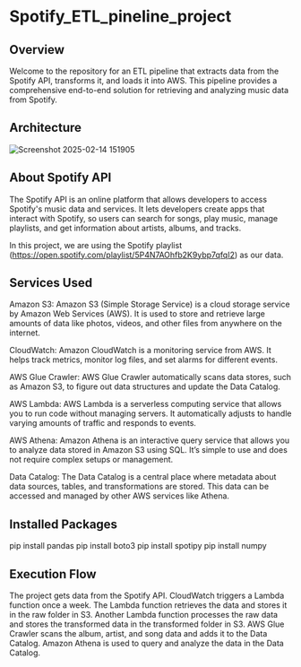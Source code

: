 # Spotify_ETL_pineline_project

## Overview
Welcome to the repository for an ETL pipeline that extracts data from the Spotify API, transforms it, and loads it into AWS. This pipeline provides a comprehensive end-to-end solution for retrieving and analyzing music data from Spotify.

## Architecture

![Screenshot 2025-02-14 151905](https://github.com/user-attachments/assets/fef93515-6d99-436a-bf4a-f5d582d73a2c)

## About Spotify API
The Spotify API is an online platform that allows developers to access Spotify's music data and services. It lets developers create apps that interact with Spotify, so users can search for songs, play music, manage playlists, and get information about artists, albums, and tracks.

In this project, we are using the Spotify playlist (https://open.spotify.com/playlist/5P4N7AOhfb2K9ybp7qfqI2) as our data.

## Services Used
Amazon S3: Amazon S3 (Simple Storage Service) is a cloud storage service by Amazon Web Services (AWS). It is used to store and retrieve large amounts of data like photos, videos, and other files from anywhere on the internet.

CloudWatch: Amazon CloudWatch is a monitoring service from AWS. It helps track metrics, monitor log files, and set alarms for different events.

AWS Glue Crawler: AWS Glue Crawler automatically scans data stores, such as Amazon S3, to figure out data structures and update the Data Catalog.

AWS Lambda: AWS Lambda is a serverless computing service that allows you to run code without managing servers. It automatically adjusts to handle varying amounts of traffic and responds to events.

AWS Athena: Amazon Athena is an interactive query service that allows you to analyze data stored in Amazon S3 using SQL. It’s simple to use and does not require complex setups or management.

Data Catalog: The Data Catalog is a central place where metadata about data sources, tables, and transformations are stored. This data can be accessed and managed by other AWS services like Athena.

## Installed Packages
pip install pandas pip install boto3 pip install spotipy pip install numpy

## Execution Flow 
The project gets data from the Spotify API. CloudWatch triggers a Lambda function once a week. The Lambda function retrieves the data and stores it in the raw folder in S3. Another Lambda function processes the raw data and stores the transformed data in the transformed folder in S3. AWS Glue Crawler scans the album, artist, and song data and adds it to the Data Catalog. Amazon Athena is used to query and analyze the data in the Data Catalog. 

